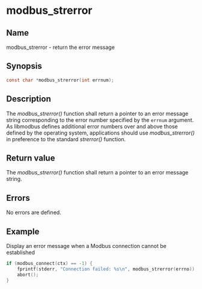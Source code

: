 # modbus_strerror

## Name

modbus_strerror - return the error message

## Synopsis

```c
const char *modbus_strerror(int errnum);
```

## Description

The *modbus_strerror()* function shall return a pointer to an error message
string corresponding to the error number specified by the `errnum` argument.  As
libmodbus defines additional error numbers over and above those defined by the
operating system, applications should use *modbus_strerror()* in preference to
the standard *strerror()* function.

## Return value

The *modbus_strerror()* function shall return a pointer to an error message
string.

## Errors

No errors are defined.

## Example

Display an error message when a Modbus connection cannot be established

```c
if (modbus_connect(ctx) == -1) {
    fprintf(stderr, "Connection failed: %s\n", modbus_strerror(errno));
    abort();
}
```
